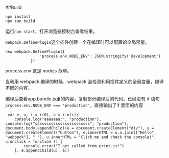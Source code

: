 ##Build

```$xslt
npm install
npm run build
```
运行`npm start`，打开浏览器控制台查看结果。

`webpack.DefinePlugin`这个插件创建一个在编译时可以配置的全局常量。
```   
new webpack.DefinePlugin({
               'process.env.NODE_ENV': JSON.stringify('development')
           })
```
process.env 这是 nodejs 范畴。
 
当利用 webpack 编译的时候，webpack 会检测利用插件定义的全局变量，编译不同的内容。

编译后查看app.bundle.js里的内容，复制部分编译后的代码。已经没有 if 语句`process.env.NODE_ENV === 'production'`，直接输出了if 里面的内容
``` 
 var e, u, i = r(0), o = r.n(i);
    console.log("aaaaaaa:", "production"), console.log("ssssssssssssssssssssssss", "production"), document.body.appendChild((e = document.createElement("div"), u = document.createElement("button"), e.innerHTML = o.a.join(["Hello", "webpack"], " "), u.innerHTML = "Click me and check the console!", u.onclick = function () {
        console.error("I get called from print.js!")
    }, e.appendChild(u), e))
```